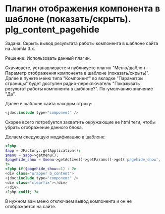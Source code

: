 # Плагин отображения компонента в шаблоне (показать/скрыть). plg_content_pagehide

Задача: Скрыть вывод результата работы компонента в шаблоне сайта на Joomla 3.x.

Решение: Использовать данный плагин.

Скачиваете, устанавливаете и публикуете плагин "Меню/шаблон - Параметр отображения компонента в шаблоне (показать/скрыть)".
Далее в пункте меню типа "Компонент" во вкладке "Параметры страницы" будет доступен радио-переключатель "Показывать результат работы компонента в шаблоне?".
По-умолчанию значение "Да".

Далее в шаблоне сайта находим строку:
```php
<jdoc:include type="component" />
```
Скорее всего потребуется захватить окружающие ее html теги, чтобы убрать отображение данного блока.

Делаем следующую модификацию в шаблоне:
```php
<?php 
$app = JFactory::getApplication();
$menu = $app->getMenu();
$pagehide_show = $menu->getActive()->getParams()->get('pagehide_show', 1); 
?>
<?php if($pagehide_show==1) : ?>
<div class="wrapper b_content">
<jdoc:include type="component" />
<div class="clearfix"></div>
</div>
<?php endif; ?>
```
В нужном вам меню отключаем вывод компонента и он не отображается на сайте.
